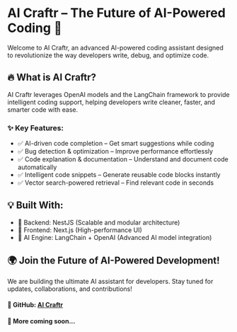 # AI Craftr – The Future of AI-Powered Coding 🚀
Welcome to AI Craftr, an advanced AI-powered coding assistant designed to revolutionize the way developers write, debug, and optimize code.

## 🔥 What is AI Craftr?
AI Craftr leverages OpenAI models and the LangChain framework to provide intelligent coding support, helping developers write cleaner, faster, and smarter code with ease.

### ✨ Key Features:
- ✅ AI-driven code completion – Get smart suggestions while coding
- ✅ Bug detection & optimization – Improve performance effortlessly
- ✅ Code explanation & documentation – Understand and document code automatically
- ✅ Intelligent code snippets – Generate reusable code blocks instantly
- ✅ Vector search-powered retrieval – Find relevant code in seconds

## 💡 Built With:
- 🚀 Backend: NestJS (Scalable and modular architecture)
- 🚀 Frontend: Next.js (High-performance UI)
- 🚀 AI Engine: LangChain + OpenAI (Advanced AI model integration)

## 🌍 Join the Future of AI-Powered Development!
We are building the ultimate AI assistant for developers. Stay tuned for updates, collaborations, and contributions!

#### 🔗 **GitHub:** [AI Craftr](https://github.com/AI-Craftr) 
#### 🚀 **More coming soon...**
